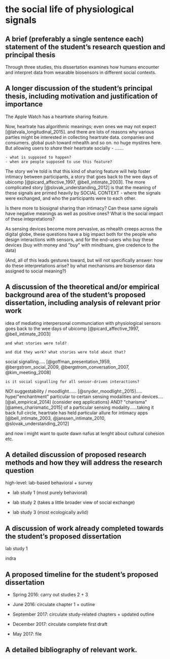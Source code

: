 # the social life of physiological signals

## A brief (preferably a single sentence each) statement of the student’s research question and principal thesis

Through three studies, this dissertation examines how humans encounter and interpret data from wearable biosensors in different social contexts.

## A longer discussion of the student’s principal thesis, including motivation and justification of importance

The Apple Watch	has a heartrate sharing feature.

Now, heartrate has algorithmic meanings; even ones we may not expect [@latvala_longitudinal_2015]. and there are lots of reasons why various parties might be interested in collecting heartrate data. companies and consumers. global push toward mhealth and so on. no huge mystires here. But allowing users to *share* their heartrate socially - .......

	- what is supposed to happen?
	- when are people supposed to use this feature?

The story we're told is that this kind of sharing feature will help foster intimacy between participants, a story that goes back to the wee days of ubicomp [@picard_affective_1997, @bell_intimate_2003]. The more complicated story [@slovak_understanding_2012] is that the meaning of these signals are primed heavily by SOCIAL CONTEXT - where the signals were exchanged, and who the participants were to each other.

Is there more to biosignal sharing than intimacy? Can these same signals have negative meanings as well as positive ones? What is the social impact of these intepretations?

As sensing devices become more pervasive, as mhealth creeps across the digital globe, these questions have a big impact both for the people who design interactions with sensors, and for the end-users who buy these devices (buy with money and "buy" with mindhsare, give credence to the data)

(And, all of this leads gestures toward, but will not specifically answer: how do these interpretations arise? by what mechanisms are biosensor data assigned to social meaning?)

## A discussion of the theoretical and/or empirical background area of the student’s proposed dissertation, including analysis of relevant prior work

idea of mediating interpersonal communciation with physiological sensors goes back to the wee days of ubicomp [@picard_affective_1997, @bell_intimate_2003]

	and what stories were told?

	and did they work? what stories were told about that?

social signalling..... [@goffman_presentation_1959, @bergstrom_social_2009, @bergstrom_conversation_2007, @kim_meeting_2008]

	is it social signalling for all sensor-driven interactions?

NO! suggestability / moodlight...... [@snyder_moodlight:_2015]..... hype/"enchantment" particular to certain sensing modalities and devices....[@ali_empirical_2014]  (consider eeg applications) AND? "charisma" [@ames_charismatic_2015] of a particular sensing modality......taking it back full circle, heartrate has held particular allure for intimacy apps [@bell_intimate_2003, @janssen_intimate_2010, @slovak_understanding_2012]

and now i might want to quote dawn nafus at lenght about cultural cohesion etc.

## A detailed discussion of proposed research methods and how they will address the research question

high-level: lab-based behavioral + survey

- lab study 1 (most purely behavioral)

- lab study 2 (takes a little broader view of social exchange)

- lab study 3 (most ecologically avlid)


## A discussion of work already completed towards the student’s proposed dissertation

lab study 1

indra


## A proposed timeline for the student’s proposed dissertation

- Spring 2016: carry out studies 2 + 3

- June 2016: circulate chapter 1 + outline

- September 2017: circulate study-related chapters + updated outline

- December 2017: circulate complete first draft

- May 2017: file 

## A detailed bibliography of relevant work.
